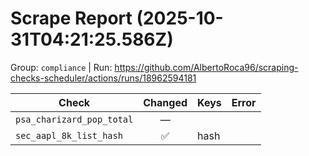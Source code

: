 # Scrape Report (2025-10-31T04:21:25.586Z)

Group: `compliance`  |  Run: https://github.com/AlbertoRoca96/scraping-checks-scheduler/actions/runs/18962594181

| Check | Changed | Keys | Error |
|---|:---:|:--|:--|
| `psa_charizard_pop_total` | — |  |  |
| `sec_aapl_8k_list_hash` | ✅ | hash |  |
